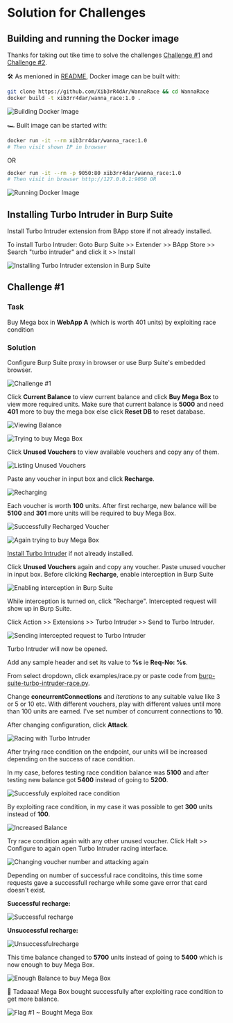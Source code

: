 # Solution for Challenges

## Building and running the Docker image

Thanks for taking out tike time to solve the challenges [Challenge #1](https://github.com/Xib3rR4dAr/WannaRace/blob/master/README.md#challenge-1) and [Challenge #2](https://github.com/Xib3rR4dAr/WannaRace/blob/master/README.md#challenge-2).

🛠 As menioned in [README](https://github.com/Xib3rR4dAr/WannaRace/blob/master/README.md#-building-and-running-the-docker-image), Docker image can be built with:
```bash
git clone https://github.com/Xib3rR4dAr/WannaRace && cd WannaRace
docker build -t xib3rr4dar/wanna_race:1.0 .
```

![Building Docker Image](https://user-images.githubusercontent.com/24238512/155260653-146c3e58-efcf-4b54-a533-8b675dfbde32.png)

🏎️ Built image can be started with:

```bash
docker run -it --rm xib3rr4dar/wanna_race:1.0
# Then visit shown IP in browser
```
OR
```bash
docker run -it --rm -p 9050:80 xib3rr4dar/wanna_race:1.0
# Then visit in browser http://127.0.0.1:9050 OR 
```

![Running Docker Image](https://user-images.githubusercontent.com/24238512/155261255-beebdbcc-4a1f-40e2-8f18-08a22b987e4b.png)

## Installing Turbo Intruder in Burp Suite

Install Turbo Intruder extension from BApp store if not already installed.

To install Turbo Intruder:
Goto Burp Suite >> Extender >> BApp Store >> Search "turbo intruder" and click it >> Install

![Installing Turbo Intruder extension in Burp Suite](https://user-images.githubusercontent.com/24238512/155266682-db4a4202-6cb5-49ba-a38d-89c2bffd4c3d.png)

## Challenge #1

### Task
Buy Mega box in **WebApp A** (which is worth 401 units) by exploiting race condition

### Solution

Configure Burp Suite proxy in browser or use Burp Suite's embedded browser.

![Challenge #1](https://user-images.githubusercontent.com/24238512/155263784-fe59b189-b3d0-40a8-8220-55fb2dcfa5d3.png)

Click **Current Balance** to view current balance and click **Buy Mega Box** to view more required units. Make sure that current balance is **5000** and need  **401** more to buy the mega box else click **Reset DB** to reset database.

![Viewing Balance](https://user-images.githubusercontent.com/24238512/155264855-5af72304-c1a3-4f96-9c73-061e3680b32a.png)

![Trying to buy Mega Box](https://user-images.githubusercontent.com/24238512/155264926-54743fd3-7da3-4b25-b4d3-f329ba43b794.png)

Click **Unused Vouchers** to view available vouchers and copy any of them.

![Listing Unused Vouchers](https://user-images.githubusercontent.com/24238512/155265425-3f385e96-8b7c-4893-aca9-8bbd8b2a422e.png)

Paste any voucher in input box and click **Recharge**.

![Recharging](https://user-images.githubusercontent.com/24238512/155265577-e69290b6-5c48-441a-84ff-ce10c5f7c100.png)

Each voucher is worth **100** units. After first recharge, new balance will be **5100** and **301** more units will be required to buy Mega Box.

![Successfully Recharged Voucher](https://user-images.githubusercontent.com/24238512/155265721-e51e74c8-c407-47d0-94e9-e2a654ca5503.png)

![Again trying to buy Mega Box](https://user-images.githubusercontent.com/24238512/155265869-d7a2c2b5-395f-495f-8c86-e91bd2e62e57.png)

[Install Turbo Intruder](https://github.com/Xib3rR4dAr/WannaRace/new/master#installing-turbo-intruder-in-burp-suite) if not already installed.

Click **Unused Vouchers** again and copy any voucher. Paste unused voucher in input box. Before clicking **Recharge**, enable interception in Burp Suite

![Enabling interception in Burp Suite](https://user-images.githubusercontent.com/24238512/155267347-6dac097f-367a-4517-a945-9bd6bde9721b.png)

While interception is turned on, click "Recharge". Intercepted request will show up in Burp Suite.

Click Action >> Extensions >> Turbo Intruder >> Send to Turbo Intruder.

![Sending intercepted request to Turbo Intruder](https://user-images.githubusercontent.com/24238512/155268117-0ef24658-deb9-41ff-91bd-911e47d86674.png)

Turbo Intruder will now be opened.

Add any sample header and set its value to **%s** ie **Req-No: %s**.

From select dropdown, click examples/race.py or paste code from [burp-suite-turbo-intruder-race.py](https://gist.github.com/Xib3rR4dAr/4bbd6b06cb59efd1a75aa433df22f1f2).

Change **concurrentConnections** and _iterations_ to any suitable value like 3 or 5 or 10 etc. With different vouchers, play with different values until more than 100 units are earned. I've set number of concurrent connections to **10**.

After changing configuration, click **Attack**.

![Racing with Turbo Intruder](https://user-images.githubusercontent.com/24238512/155269756-12803357-127c-4f62-8bb9-0507229ab1c2.png)

After trying race condition on the endpoint, our units will be increased depending on the success of race condition.

In my case, befores testing race condition balance was **5100**  and after testing new balance got **5400** instead of going to **5200**.

![Successfuly exploited race condition](https://user-images.githubusercontent.com/24238512/155270300-e8136742-945e-4990-976d-223d7f16f855.png)

By exploiting race condition, in my case it was possible to get **300** units instead of **100**.

![Increased Balance](https://user-images.githubusercontent.com/24238512/155271001-39b3efa1-ead5-4cb4-ab26-be569c9520ff.png)

Try race condition again with any other unused voucher. Click Halt >> Configure to again open Turbo Intruder racing interface.

![Changing voucher number and attacking again](https://user-images.githubusercontent.com/24238512/155271376-e971dc0a-138d-4aa5-b8ba-8beb3d64dff3.png)

Depending on number of successful race conditoins, this time some requests gave a successfull recharge while some gave error that card doesn't exist.

**Successful recharge:**

![Successful recharge](https://user-images.githubusercontent.com/24238512/155271602-6284e01c-132a-4157-8cb5-8c2bcb022004.png)

**Unsuccessful recharge:**

![Unsuccessfulrecharge](https://user-images.githubusercontent.com/24238512/155271896-dde39548-4a52-4e59-a747-467b153ea60a.png)

This time balance changed to **5700** units instead of going to **5400** which is now enough to buy Mega Box.

![Enough Balance to buy Mega Box](https://user-images.githubusercontent.com/24238512/155272526-85cde0e8-435a-4637-8a10-a798b1a6f1d0.png)

🎉 Tadaaaa! Mega Box bought successfully after exploiting race condition to get more balance.

![Flag #1 ~ Bought Mega Box](https://user-images.githubusercontent.com/24238512/155272892-9e04eca5-7a11-4d40-bd10-253ed3d0a0e4.png)


